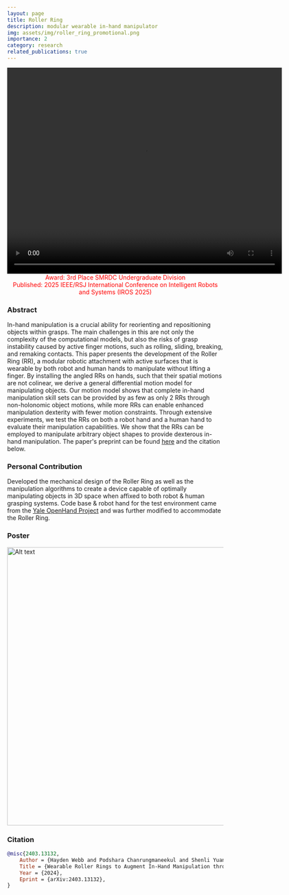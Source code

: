 ```yaml
---
layout: page
title: Roller Ring
description: modular wearable in-hand manipulator
img: assets/img/roller_ring_promotional.png
importance: 2
category: research
related_publications: true
---
```


<div style="text-align: center;">
  <video width="640" height="480" controls>
    <source src="/assets/video/roller_ring_video.mp4" type="video/mp4">
  </video>
</div>

<div style="text-align: center;">
  <span style="color: red; font-weight: normal;">Award: 3rd Place SMRDC Undergraduate Division</span>
</div> 
<div style="text-align: center;">
  <span style="color: red; font-weight: normal;">Published: 2025 IEEE/RSJ International Conference on Intelligent Robots and Systems (IROS 2025)</span>
</div>

### Abstract

In-hand manipulation is a crucial ability for reorienting and repositioning objects within grasps. The main challenges in this are not only the complexity of the computational models, but also the risks of grasp instability caused by active finger motions, such as rolling, sliding, breaking, and remaking contacts. This paper presents the development of the Roller Ring (RR), a modular robotic attachment with active surfaces that is wearable by both robot and human hands to manipulate without lifting a finger. By installing the angled RRs on hands, such that their spatial motions are not colinear, we derive a general differential motion model for manipulating objects. Our motion model shows that complete in-hand manipulation skill sets can be provided by as few as only 2 RRs through non-holonomic object motions, while more RRs can enable enhanced manipulation dexterity with fewer motion constraints. Through extensive experiments, we test the RRs on both a robot hand and a human hand to evaluate their manipulation capabilities. We show that the RRs can be employed to manipulate arbitrary object shapes to provide dexterous in-hand manipulation. The paper's preprint can be found [here](https://arxiv.org/abs/2403.13132) and the citation below.


### Personal Contribution

Developed the mechanical design of the Roller Ring as well as the manipulation algorithms to create a device capable of optimally manipulating objects in 3D space when affixed to both robot & human grasping systems. Code base & robot hand for the test environment came from the [Yale OpenHand Project](https://www.eng.yale.edu/grablab/openhand/) and was further modified to accommodate the Roller Ring. <br>

### Poster

<img title="Roller Ring Poster" alt="Alt text" src="/assets/img/Roller_Ring_Poster_[site].png" width="864" height = "648">

### Citation

```bibtex
@misc{2403.13132,
    Author = {Hayden Webb and Podshara Chanrungmaneekul and Shenli Yuan and Kaiyu Hang},
    Title = {Wearable Roller Rings to Augment In-Hand Manipulation through Active Surfaces},
    Year = {2024},
    Eprint = {arXiv:2403.13132},
}
```